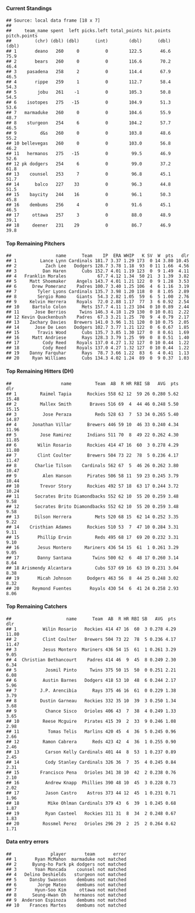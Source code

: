 #### Current Standings

    ## Source: local data frame [18 x 7]
    ## 
    ##     team_name spent  left picks.left total_points hit.points pitch.points
    ##         (chr) (dbl) (dbl)      (int)        (dbl)      (dbl)        (dbl)
    ## 1       deano   260     0          0        122.5       46.6         75.9
    ## 2       bears   260     0          0        116.6       70.2         46.4
    ## 3    pasadena   258     2          0        114.4       67.9         46.5
    ## 4       rippe   259     1          0        112.7       58.4         54.3
    ## 5        jobu   261    -1          0        105.3       50.8         54.5
    ## 6    isotopes   275   -15          0        104.9       51.3         53.6
    ## 7   marmaduke   260     0          0        104.6       55.9         48.7
    ## 8    sturgeon   254     6          0        104.2       57.7         46.5
    ## 9         d&s   260     0          0        103.8       48.6         55.2
    ## 10 bellevegas   260     0          0        103.0       56.8         46.2
    ## 11   hermanos   275   -15          0         99.5       46.9         52.6
    ## 12 pk dodgers   254     6          0         99.0       37.2         61.8
    ## 13    counsel   253     7          0         96.8       45.1         51.7
    ## 14      balco   227    33          0         96.3       44.8         51.5
    ## 15    baycity   244    16          0         96.1       50.3         45.8
    ## 16    dembums   256     4          0         91.6       45.1         46.5
    ## 17     ottawa   257     3          0         88.0       48.9         39.1
    ## 18     deener   231    29          0         86.7       46.9         39.8

#### Top Remaining Pitchers

    ##                 name      Team    IP  ERA WHIP   K SV  W  pts   dlr
    ## 1         Lance Lynn Cardinals 181.7 3.37 1.29 173  0 14 3.80 10.45
    ## 2           Zach Lee   Dodgers 128.7 3.78 1.18  93  0 11 1.66  4.56
    ## 3          Dan Haren      Cubs 152.7 4.01 1.19 123  0  9 1.49  4.11
    ## 4   Franklin Morales            67.7 4.12 1.34  50 21  3 1.39  3.82
    ## 5     Matt Shoemaker    Angels 143.7 4.01 1.21 122  0  9 1.28  3.53
    ## 6      Drew Pomeranz    Padres 100.7 3.40 1.25 106  4  6 1.16  3.19
    ## 7        Tyler Lyons Cardinals 135.7 3.98 1.20 118  0  8 1.05  2.89
    ## 8        Sergio Romo    Giants  54.3 2.82 1.05  59  6  5 1.00  2.76
    ## 9     Kelvin Herrera    Royals  72.0 2.88 1.17  77  3  6 0.92  2.54
    ## 10     Bartolo Colon      Mets 157.7 4.11 1.23 104  0 10 0.89  2.44
    ## 11      Jose Berrios     Twins 146.3 4.18 1.29 130  0 10 0.81  2.22
    ## 12 Kevin Quackenbush    Padres  67.3 3.21 1.25  70  9  4 0.79  2.17
    ## 13    Zachary Davies   Brewers 141.0 3.96 1.31 120  0 10 0.75  2.05
    ## 14      Jose De Leon   Dodgers 102.7 3.77 1.21 122  0  6 0.67  1.85
    ## 15       Travis Wood      Cubs 135.7 3.85 1.30 127  0  8 0.61  1.69
    ## 16     Matt Andriese      Rays 128.3 3.79 1.25  99  0  8 0.51  1.40
    ## 17         Cody Reed    Royals 137.0 4.27 1.32 127  0 10 0.44  1.22
    ## 18         Cody Reed    Royals 137.0 4.27 1.32 127  0 10 0.44  1.22
    ## 19    Danny Farquhar      Rays  78.7 3.66 1.22  83  6  4 0.41  1.13
    ## 20     Ryan Williams      Cubs 134.3 4.02 1.24  89  0  9 0.37  1.03

#### Top Remaining Hitters (DH)

    ##                   name         Team  AB  R HR RBI SB   AVG  pts   dlr
    ## 1         Raimel Tapia      Rockies 558 62 12  59 26 0.280 5.62 15.48
    ## 2         Mallex Smith       Braves 516 69  4  44 46 0.248 5.50 15.15
    ## 3          Jose Peraza         Reds 528 63  7  53 34 0.265 5.40 14.87
    ## 4      Jonathan Villar      Brewers 446 59 10  46 33 0.240 4.34 11.96
    ## 5         Jose Ramirez      Indians 511 70  8  49 22 0.262 4.30 11.85
    ## 6        Wilin Rosario      Rockies 414 47 16  60  3 0.278 4.29 11.80
    ## 7        Clint Coulter      Brewers 504 73 22  78  5 0.236 4.17 11.47
    ## 8       Charlie Tilson    Cardinals 562 67  5  46 26 0.262 3.80 10.47
    ## 9          Alen Hanson      Pirates 506 58 11  59 23 0.245 3.79 10.44
    ## 10        Trevor Story      Rockies 492 57 18  63 17 0.244 3.72 10.24
    ## 11      Socrates Brito Diamondbacks 552 62 10  55 20 0.259 3.48  9.58
    ## 12      Socrates Brito Diamondbacks 552 62 10  55 20 0.259 3.48  9.58
    ## 13      Dilson Herrera         Mets 520 68 15  62 14 0.252 3.35  9.22
    ## 14    Cristhian Adames      Rockies 510 53  7  47 10 0.284 3.31  9.11
    ## 15       Phillip Ervin         Reds 495 68 17  69 20 0.232 3.31  9.10
    ## 16       Jesus Montero     Mariners 436 54 15  61  1 0.261 3.29  9.05
    ## 17       Danny Santana        Twins 500 62  6  48 17 0.260 3.14  8.64
    ## 18 Arismendy Alcantara         Cubs 537 69 16  63 19 0.231 3.04  8.38
    ## 19       Micah Johnson      Dodgers 463 56  8  44 25 0.248 3.02  8.32
    ## 20     Reymond Fuentes       Royals 430 54  6  41 24 0.258 2.93  8.06

#### Top Remaining Catchers

    ##                     name      Team  AB  R HR RBI SB   AVG  pts   dlr
    ## 1          Wilin Rosario   Rockies 414 47 16  60  3 0.278 4.29 11.80
    ## 2          Clint Coulter   Brewers 504 73 22  78  5 0.236 4.17 11.47
    ## 3          Jesus Montero  Mariners 436 54 15  61  1 0.261 3.29  9.05
    ## 4  Christian Bethancourt    Padres 414 46  9  45  8 0.249 2.30  6.34
    ## 5           Josmil Pinto     Twins 375 50 15  50  0 0.251 2.21  6.08
    ## 6          Austin Barnes   Dodgers 418 53 10  48  6 0.244 2.17  5.96
    ## 7         J.P. Arencibia      Rays 375 46 16  61  0 0.229 1.38  3.79
    ## 8         Dustin Garneau   Rockies 332 35 10  39  3 0.250 1.34  3.68
    ## 9           Chance Sisco   Orioles 406 43  7  38  4 0.249 1.33  3.65
    ## 10         Reese Mcguire   Pirates 415 39  2  33  9 0.246 1.08  2.98
    ## 11           Tomas Telis   Marlins 420 45  4  36  5 0.245 0.96  2.66
    ## 12         Ramon Cabrera      Reds 423 42  4  36  1 0.255 0.90  2.46
    ## 13          Carson Kelly Cardinals 401 44  8  53  1 0.237 0.89  2.45
    ## 14          Cody Stanley Cardinals 326 36  7  35  4 0.245 0.84  2.31
    ## 15        Francisco Pena   Orioles 341 38 10  42  2 0.238 0.76  2.10
    ## 16          Andrew Knapp  Phillies 390 48 10  45  3 0.228 0.73  2.02
    ## 17          Jason Castro    Astros 373 44 12  45  1 0.231 0.71  1.96
    ## 18           Mike Ohlman Cardinals 379 43  6  39  1 0.245 0.68  1.87
    ## 19          Ryan Casteel   Rockies 311 31  8  34  2 0.248 0.67  1.83
    ## 20         Rossmel Perez   Orioles 296 29  2  25  2 0.264 0.62  1.71

#### Data entry errors

    ##               player       team       error
    ## 1       Ryan McMahon  marmaduke not matched
    ## 2      Byung-ho Park pk dodgers not matched
    ## 3       Yoan Moncada    counsel not matched
    ## 4   Delino Deshields   sturgeon not matched
    ## 5     Dansby Swanson    dembums not matched
    ## 6        Jorge Mateo    dembums not matched
    ## 7       Hyun-Soo Kim     ottawa not matched
    ## 8      Seung-Hwan Oh   hermanos not matched
    ## 9  Anderson Espinoza    dembums not matched
    ## 10    Frances Martes    dembums not matched
